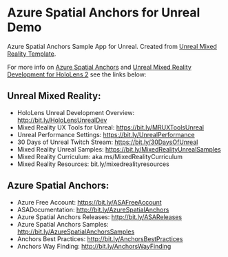 # Azure Spatial Anchors for Unreal Demo

Azure Spatial Anchors Sample App for Unreal. Created from [Unreal Mixed Reality Template](https://github.com/Yonet/30DaysOfUnrealEngine).

For more info on [Azure Spatial Anchors](https://docs.microsoft.com/azure/spatial-anchors/?WT.mc_id=aiml-0000-ayyonet) and [Unreal Mixed Reality Development for HoloLens 2](https://docs.microsoft.com/windows/mixed-reality/unreal-development-overview?WT.mc_id=aiml-0000-ayyonet) see the links below:

## Unreal Mixed Reality:

* HoloLens Unreal Development Overview: http://bit.ly/HoloLensUnrealDev
* Mixed Reality UX Tools for Unreal:
https://bit.ly/MRUXToolsUnreal
* Unreal Performance Settings: https://bit.ly/UnrealPerformance
* 30 Days of Unreal Twitch Stream: https://bit.ly/30DaysOfUnreal
* Mixed Reality Unreal Samples: https://bit.ly/MixedRealityUnrealSamples
* Mixed Reality Curriculum:  aka.ms/MixedRealityCurriculum
* Mixed Reality Resources:  bit.ly/mixedrealityresources

## Azure Spatial Anchors: 

* Azure Free Account: https://bit.ly/ASAFreeAccount
* ASADocumentation: http://bit.ly/AzureSpatialAnchors
* Azure Spatial Anchors Releases: http://bit.ly/ASAReleases
* Azure Spatial Anchors Samples: http://bit.ly/AzureSpatialAnchorsSamples
* Anchors Best Practices: http://bit.ly/AnchorsBestPractices
* Anchors Way Finding: http://bit.ly/AnchorsWayFinding
